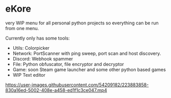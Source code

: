 # eKore
very WIP menu for all personal python projects so everything can be run from one menu.

Currently only has some tools:
- Utils: Colorpicker
- Network: PortScanner with ping sweep, port scan and host discovery.
- Discord: Webhook spammer
- File: Python obfuscator, file encryptor and decryptor
- Game: soon Steam game launcher and some other python based games
- WIP Text editor


https://user-images.githubusercontent.com/54209182/223883858-830a16ed-5002-408e-a458-ed1f1c3ce047.mp4
